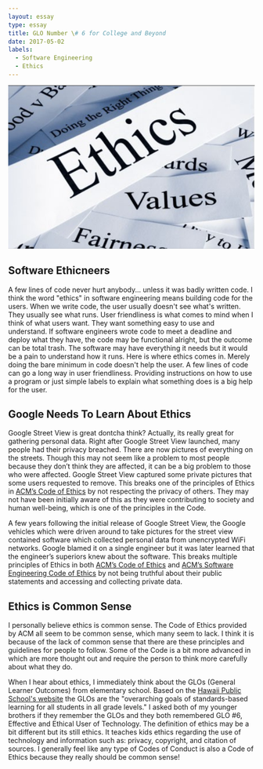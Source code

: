 ```yaml
---
layout: essay
type: essay
title: GLO Number \# 6 for College and Beyond
date: 2017-05-02
labels:
  - Software Engineering
  - Ethics
---
```


<img class="ui medium left floated image" src="../images/ethics.PNG">

## Software Ethicneers

A few lines of code never hurt anybody... unless it was badly written code. I think the word "ethics" in software engineering means building code for the users. When we write code, the user usually doesn't see what's written. They usually see what runs. User friendliness is what comes to mind when I think of what users want. They want something easy to use and understand. If software engineers wrote code to meet a deadline and deploy what they have, the code may be functional alright, but the outcome can be total trash. The software may have everything it needs but it would be a pain to understand how it runs. Here is where ethics comes in. Merely doing the bare minimum in code doesn't help the user. A few lines of code can go a long way in user friendliness. Providing instructions on how to use a program or just simple labels to explain what something does is a big help for the user.

## Google Needs To Learn About Ethics

Google Street View is great dontcha think? Actually, its really great for gathering personal data. Right after Google Street View launched, many people had their privacy breached. There are now pictures of everything on the streets. Though this may not seem like a problem to most people because they don’t think they are affected, it can be a big problem to those who were affected. Google Street View captured some private pictures that some users requested to remove. This breaks one of the principles of Ethics in [ACM’s Code of Ethics](http://www.acm.org/about-acm/acm-code-of-ethics-and-professional-conduct) by not respecting the privacy of others. They may not have been initially aware of this as they were contributing to society and human well-being, which is one of the principles in the Code.

A few years following the initial release of Google Street View, the Google vehicles which were driven around to take pictures for the street view contained software which collected personal data from unencrypted WiFi networks. Google blamed it on a single engineer but it was later learned that the engineer’s superiors knew about the software. This breaks multiple principles of Ethics in both [ACM’s Code of Ethics](http://www.acm.org/about-acm/acm-code-of-ethics-and-professional-conduct) and [ACM’s Software Engineering Code of Ethics](http://www.acm.org/about/se-code) by not being truthful about their public statements and accessing and collecting private data.

## Ethics is Common Sense

I personally believe ethics is common sense. The Code of Ethics provided by ACM all seem to be common sense, which many seem to lack. I think it is because of the lack of common sense that there are these principles and guidelines for people to follow. Some of the Code is a bit more advanced in which are more thought out and require the person to think more carefully about what they do.

When I hear about ethics, I immediately think about the GLOs (General Learner Outcomes) from elementary school. Based on the [Hawaii Public School's website](http://www.hawaiipublicschools.org/TeachingAndLearning/StudentLearning/LearnerOutcomes/Pages/home.aspx) the GLOs are the "overarching goals of standards-based learning for all students in all grade levels." I asked both of my younger brothers if they remember the GLOs and they both remembered GLO #6, Effective and Ethical User of Technology. The definition of ethics may be a bit different but its still ethics. It teaches kids ethics regarding the use of technology and information such as: privacy, copyright, and citation of sources. I generally feel like any type of Codes of Conduct is also a Code of Ethics because they really should be common sense!
